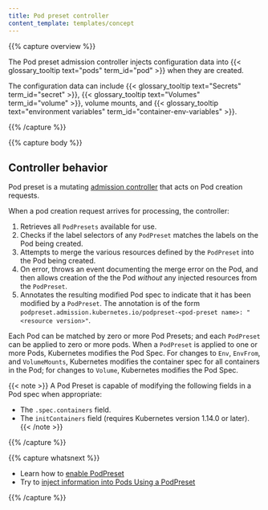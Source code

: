 ```yaml
---
title: Pod preset controller
content_template: templates/concept
---
```


{{% capture overview %}}

The Pod preset admission controller injects configuration data into
{{< glossary_tooltip text="pods" term_id="pod" >}} when they are created.

The configuration data can include {{< glossary_tooltip text="Secrets" term_id="secret" >}},
{{< glossary_tooltip text="Volumes" term_id="volume" >}}, volume mounts,
and {{< glossary_tooltip text="environment variables" term_id="container-env-variables" >}}.

{{% /capture %}}

{{% capture body %}}

## Controller behavior

Pod preset is a mutating
[admission controller](/docs/reference/access-authn-authz/admission-controllers/#what-are-they)
that acts on Pod creation requests.

When a pod creation request arrives for processing, the controller:

1. Retrieves all `PodPresets` available for use.
1. Checks if the label selectors of any `PodPreset` matches the labels on the
   Pod being created.
1. Attempts to merge the various resources defined by the `PodPreset` into the
   Pod being created.
1. On error, throws an event documenting the merge error on the Pod, and then
   allows creation of the the Pod _without_ any injected resources from the `PodPreset`.
1. Annotates the resulting modified Pod spec to indicate that it has been
   modified by a `PodPreset`. The annotation is of the form
   `podpreset.admission.kubernetes.io/podpreset-<pod-preset name>: "<resource version>"`.

Each Pod can be matched by zero or more Pod Presets; and each `PodPreset` can be
applied to zero or more pods. When a `PodPreset` is applied to one or more
Pods, Kubernetes modifies the Pod Spec. For changes to `Env`, `EnvFrom`, and
`VolumeMounts`, Kubernetes modifies the container spec for all containers in
the Pod; for changes to `Volume`, Kubernetes modifies the Pod Spec.

{{< note >}}
A Pod Preset is capable of modifying the following fields in a Pod spec when appropriate:
- The `.spec.containers` field.
- The `initContainers` field (requires Kubernetes version 1.14.0 or later).
{{< /note >}}

{{% /capture %}}

{{% capture whatsnext %}}

* Learn how to [enable PodPreset](/docs/concepts/workloads/pods/podpreset/#enable-pod-preset)
* Try to [inject information into Pods Using a PodPreset](/docs/tasks/inject-data-application/podpreset/)

{{% /capture %}}
